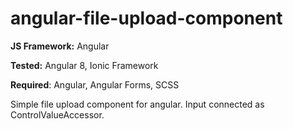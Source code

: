 # angular-file-upload-component

**JS Framework:** Angular

**Tested:** Angular 8, Ionic Framework

**Required**: Angular, Angular Forms, SCSS

Simple file upload component for angular. Input connected as ControlValueAccessor.
